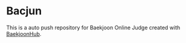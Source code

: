 # Bacjun
This is a auto push repository for Baekjoon Online Judge created with [BaekjoonHub](https://github.com/BaekjoonHub/BaekjoonHub).
